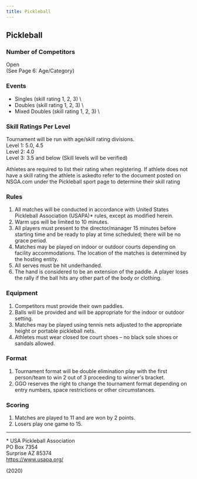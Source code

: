 ```yaml
---
title: Pickleball
---
```


## Pickleball

### Number of Competitors

Open \
(See Page 6: Age/Category)

### Events

- Singles (skill rating 1, 2, 3) \
- Doubles (skill rating 1, 2, 3) \
- Mixed Doubles (skill rating 1, 2, 3) \

### Skill Ratings Per Level

Tournament will be run with age/skill rating divisions. \
Level 1: 5.0, 4.5 \
Level 2: 4.0 \
Level 3: 3.5 and below (Skill levels will be verified)

Athletes are required to list their rating when registering. If athlete does not have a skill rating the athlete is askedto refer to the document posted on NSGA.com under the Pickleball sport page to determine their skill rating

### Rules

1. All matches will be conducted in accordance with United States Pickleball Association (USAPA)* rules, except as modified herein.
2. Warm ups will be limited to 10 minutes.
3. All players must present to the director/manager 15 minutes before starting time and be ready to play at time scheduled; there will be no grace period.
4. Matches may be played on indoor or outdoor courts depending on facility accommodations. The location of the matches is determined by the hosting entity.
5. All serves must be hit underhanded.
6. The hand is considered to be an extension of the paddle. A player loses the rally if the ball hits any other part of the body or clothing.

### Equipment

1. Competitors must provide their own paddles.
2. Balls will be provided and will be appropriate for the indoor or outdoor setting.
3. Matches may be played using tennis nets adjusted to the appropriate height or portable pickleball nets.
4. Athletes must wear closed toe court shoes – no black sole shoes or sandals allowed.

### Format

1. Tournament format will be double elimination play with the first person/team to win 2 out of 3 proceeding to winner's bracket.
2. GGO reserves the right to change the tournament format depending on entry numbers, space restrictions or other circumstances.

### Scoring

1. Matches are played to 11 and are won by 2 points.
2. Losers play one game to 15.

---

\* USA Pickleball Association \
PO Box 7354 \
Surprise AZ 85374 \
<https://www.usapa.org/>

 (2020)

